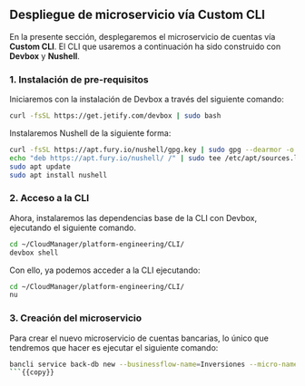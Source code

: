 ## Despliegue de microservicio vía Custom CLI

En la presente sección, desplegaremos el microservicio de cuentas vía __Custom CLI__. El CLI que usaremos a continuación ha sido construido con __Devbox__ y __Nushell__.

### 1. Instalación de pre-requisitos

Iniciaremos con la instalación de Devbox a través del siguiente comando:

```bash
curl -fsSL https://get.jetify.com/devbox | sudo bash
```

Instalaremos Nushell de la siguiente forma:

```bash
curl -fsSL https://apt.fury.io/nushell/gpg.key | sudo gpg --dearmor -o /etc/apt/trusted.gpg.d/fury-nushell.gpg
echo "deb https://apt.fury.io/nushell/ /" | sudo tee /etc/apt/sources.list.d/fury.list
sudo apt update
sudo apt install nushell
```

### 2. Acceso a la CLI

Ahora, instalaremos las dependencias base de la CLI con Devbox, ejecutando el siguiente comando.

```bash
cd ~/CloudManager/platform-engineering/CLI/
devbox shell
```

Con ello, ya podemos acceder a la CLI ejecutando:

```bash
cd ~/CloudManager/platform-engineering/CLI/
nu
```

### 3. Creación del microservicio

Para crear el nuevo microservicio de cuentas bancarias, lo único que tendremos que hacer es ejecutar el siguiente comando:

```bash
bancli service back-db new --businessflow-name=Inversiones --micro-name=CuentasBancarias --image=nginx --replicas=2
```{{copy}}